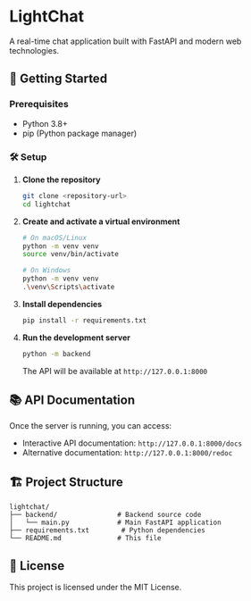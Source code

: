 # LightChat

A real-time chat application built with FastAPI and modern web technologies.

## 🚀 Getting Started

### Prerequisites
- Python 3.8+
- pip (Python package manager)

### 🛠️ Setup

1. **Clone the repository**
   ```bash
   git clone <repository-url>
   cd lightchat
   ```

2. **Create and activate a virtual environment**
   ```bash
   # On macOS/Linux
   python -m venv venv
   source venv/bin/activate

   # On Windows
   python -m venv venv
   .\venv\Scripts\activate
   ```

3. **Install dependencies**
   ```bash
   pip install -r requirements.txt
   ```

4. **Run the development server**
   ```bash
   python -m backend
   ```

   The API will be available at `http://127.0.0.1:8000`

## 📚 API Documentation

Once the server is running, you can access:
- Interactive API documentation: `http://127.0.0.1:8000/docs`
- Alternative documentation: `http://127.0.0.1:8000/redoc`

## 🏗️ Project Structure

```
lightchat/
├── backend/               # Backend source code
│   └── main.py            # Main FastAPI application
├── requirements.txt        # Python dependencies
└── README.md              # This file
```

## 📝 License

This project is licensed under the MIT License.
